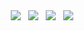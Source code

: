 <div align="center" style="padding-top: 8px">
    <a style="padding-left: 4px; padding-right: 4px" href="https://github.com/sgoudham" target="_blank" rel="noopener noreferrer"><img src="../images/icons/github.png"></a>
    <a style="padding-left: 4px; padding-right: 4px" href="https://linkedin.com/in/sgoudham" target="_blank" rel="noopener noreferrer"><img src="../images/icons/linkedin.png"></a>
    <a style="padding-left: 4px; padding-right: 4px" href="https://twitter.com/RealGoudham" target="_blank" rel="noopener noreferrer"><img src="../images/icons/twitter.png"></a>
    <a style="padding-left: 4px; padding-right: 4px" href="https://discord.bio/p/hammy" target="_blank" rel="noopener noreferrer"><img src="../images/icons/discord.png"></a>
</div>